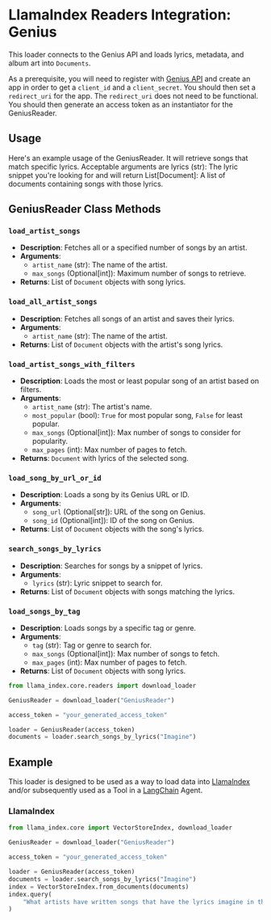 # LlamaIndex Readers Integration: Genius

This loader connects to the Genius API and loads lyrics, metadata, and album art into `Documents`.

As a prerequisite, you will need to register with [Genius API](https://genius.com/api-clients) and create an app in order to get a `client_id` and a `client_secret`. You should then set a `redirect_uri` for the app. The `redirect_uri` does not need to be functional. You should then generate an access token as an instantiator for the GeniusReader.

## Usage

Here's an example usage of the GeniusReader. It will retrieve songs that match specific lyrics. Acceptable arguments are lyrics (str): The lyric snippet you're looking for and will return List[Document]: A list of documents containing songs with those lyrics.

## GeniusReader Class Methods

### `load_artist_songs`

- **Description**: Fetches all or a specified number of songs by an artist.
- **Arguments**:
  - `artist_name` (str): The name of the artist.
  - `max_songs` (Optional[int]): Maximum number of songs to retrieve.
- **Returns**: List of `Document` objects with song lyrics.

### `load_all_artist_songs`

- **Description**: Fetches all songs of an artist and saves their lyrics.
- **Arguments**:
  - `artist_name` (str): The name of the artist.
- **Returns**: List of `Document` objects with the artist's song lyrics.

### `load_artist_songs_with_filters`

- **Description**: Loads the most or least popular song of an artist based on filters.
- **Arguments**:
  - `artist_name` (str): The artist's name.
  - `most_popular` (bool): `True` for most popular song, `False` for least popular.
  - `max_songs` (Optional[int]): Max number of songs to consider for popularity.
  - `max_pages` (int): Max number of pages to fetch.
- **Returns**: `Document` with lyrics of the selected song.

### `load_song_by_url_or_id`

- **Description**: Loads a song by its Genius URL or ID.
- **Arguments**:
  - `song_url` (Optional[str]): URL of the song on Genius.
  - `song_id` (Optional[int]): ID of the song on Genius.
- **Returns**: List of `Document` objects with the song's lyrics.

### `search_songs_by_lyrics`

- **Description**: Searches for songs by a snippet of lyrics.
- **Arguments**:
  - `lyrics` (str): Lyric snippet to search for.
- **Returns**: List of `Document` objects with songs matching the lyrics.

### `load_songs_by_tag`

- **Description**: Loads songs by a specific tag or genre.
- **Arguments**:
  - `tag` (str): Tag or genre to search for.
  - `max_songs` (Optional[int]): Max number of songs to fetch.
  - `max_pages` (int): Max number of pages to fetch.
- **Returns**: List of `Document` objects with song lyrics.

```python
from llama_index.core.readers import download_loader

GeniusReader = download_loader("GeniusReader")

access_token = "your_generated_access_token"

loader = GeniusReader(access_token)
documents = loader.search_songs_by_lyrics("Imagine")
```

## Example

This loader is designed to be used as a way to load data into [LlamaIndex](https://github.com/run-llama/llama_index/tree/main/llama_index) and/or subsequently used as a Tool in a [LangChain](https://github.com/hwchase17/langchain) Agent.

### LlamaIndex

```python
from llama_index.core import VectorStoreIndex, download_loader

GeniusReader = download_loader("GeniusReader")

access_token = "your_generated_access_token"

loader = GeniusReader(access_token)
documents = loader.search_songs_by_lyrics("Imagine")
index = VectorStoreIndex.from_documents(documents)
index.query(
    "What artists have written songs that have the lyrics imagine in them?"
)
```
